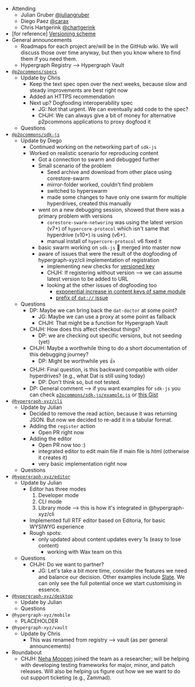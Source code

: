 -   Attending
    - Julian Gruber [@juliangruber](https://twitter.com/juliangruber)
    - Diego Paez [@carax](https://twitter.com/carax)
    - Chris Hartgerink [@chartgerink](https://twitter.com/chartgerink)
-   [for reference] [Versioning scheme](https://drive.google.com/a/libscie.org/open?id=1Hp4gIUVNePO33lGcYeK8dOwY6EZWCQrL7XrURIILslg)
-   General announcements
    - Roadmaps for each project are/will be in the GitHub wiki. We will discuss those over time anyway, but then you know where to find them if you need them.
    - Hypergraph Registry --> Hypergraph Vault
-   [`@p2pcommons/specs`](https://github.com/p2pcommons/specs)
    - Update by Chris
      - Keep the text spec open over the next weeks, because slow and steady improvements are best right now
      - Added an HTTPS recommendation
      - Next up? Dogfooding interoperability spec
        - JG: Not that urgent. We can eventually add code to the spec?
        - CHJH: We can always give a bit of money for alternative p2pcommons applications to proxy dogfood it
    - Questions
-   [`@p2pcommons/sdk-js`](https://github.com/p2pcommons/sdk-js)
    - Update by Diego 
      - Continued working on the networking part of `sdk-js`
      - Worked on realistic scenario for reproducing content
        - Got a connection to swarm and debugged further
        - Small scenario of the problem
          - Seed archive and download from other place using corestore-swarm
          - mirror-folder worked, couldn't find problem
          - switched to hyperswarm
          - made some changes to have only one swarm for multiple hyperdrives, created this manually
        - went on a new debugging session, showed that there was a primary problem with versions
          - `corestore-swarm-networing` was using the latest version (v7+) of `hypercore-protocol` which isn't same that hyperdrive (v10+) is using (v6+).  
          - manual install of `hypercore-protocol` v6 fixed it
        - basic swarm working on `sdk-js` :confetti_ball: merged into master now
        - aware of issues that were the result of the dogfooding of hypergraph-xyz/cli implementation of registration
          - implementing new checks for [versioned key](https://github.com/p2pcommons/sdk-js/issues/48)
          - CHJH: If registering without version --> we can assume latest version to be added to URL
          - looking at the other issues of dogfooding too
            - [exponential increase in content keys of same module](https://github.com/p2pcommons/sdk-js/issues/50)
            - [prefix of `dat://` issue](https://github.com/p2pcommons/sdk-js/issues/49)
    - Questions
      - DP: Maybe we can bring back the `dat-doctor` at some point?
        - JG: Maybe we can use a proxy at some point as fallback
        - CHJH: That might be a function for Hypergraph Vault
      - CHJH: How does this affect checkout things?
        - DP: we are checking out specific versions, but not seeding (yet)
      - CHJH: Maybe a worthwhile thing to do a short documentation of this debugging journey?
        - DP: Might be worthwhile yes :+1:
      - CHJH: Final question, is this backward compatible with older hyperdrives? (e.g., what Dat is still using today)
        - DP: Don't think so, but not tested.
      - DP: General comment --> if you want examples for `sdk-js` you can check [`p2pcommons/sdk-js/example.js`](https://github.com/p2pcommons/sdk-js/blob/master/example.js) or [this Gist](https://gist.github.com/dpaez/f85feaddf9533228c033abbe50ef61ac)
-   [`@hypergraph-xyz/cli`](https://github.com/hypergraph-xyz/cli)
    - Update by Julian
      - Decided to remove the read action, because it was returning JSON. But now we decided to re-add it in a tabular format.
      - Adding the `register` action
        - Open PR right now
      - Adding the editor
        - Open PR now too :)
        - integrated editor to edit main file if main file is html (otherwise it creates it)
        - very basic implementation right now
    - Questions
-   [`@hypergraph-xyz/editor`](https://github.com/hypergraph-xyz/editor)
    - Update by Julian
      - Editor has three modes
        1. Developer mode
        2. CLI mode
        3. Library mode --> this is how it's integrated in @hypergraph-xyz/cli
      - Implemented full RTF editor based on Editoria, for basic WYSIWYG experience
      - Rough spots:
        - only updated about content updates every 1s (easy to lose content)
          - working with Wax team on this
    - Questions
      - CHJH: Do we want to partner?
        - JG: Let's take a bit more time, consider the features we need and balance our decision. Other examples include [Slate](https://github.com/ianstormtaylor/slate). We can only see the full potential once we start customising in essence.
-   [`@hypergraph-xyz/desktop`](https://github.com/hypergraph-xyz/desktop)
    - Update by Julian
    - Questions
-   `@hypergraph-xyz/mobile`
    - PLACEHOLDER
-   `@hypergraph-xyz/vault`
    - Update by Chris
      - This was renamed from registry --> vault (as per general announcements)
- Roundabout
  - CHJH: [Neha Moopen](https://twitter.com/NehaMoopen) joined the team as a researcher; will be helping with developing testing frameworks for major, minor, and patch releases. Will also be helping us figure out how we we want to do out support ticketing (e.g., Zammad).
